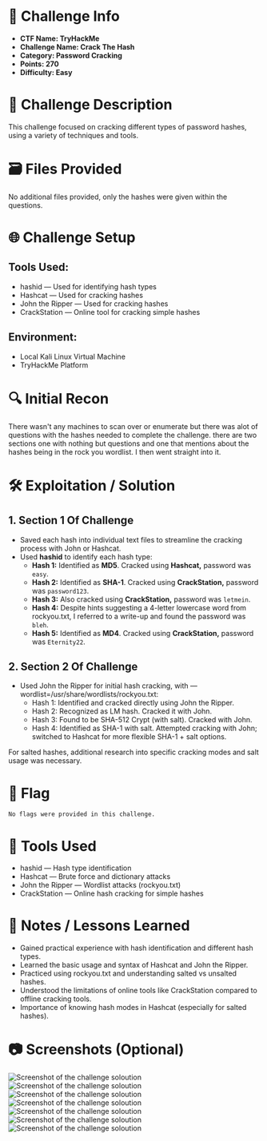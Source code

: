 # 📌 Challenge Info

- **CTF Name: TryHackMe**
- **Challenge Name: Crack The Hash**
- **Category: Password Cracking**
- **Points: 270**
- **Difficulty: Easy**

# 🧠 Challenge Description

This challenge focused on cracking different types of password hashes, using a variety of techniques and tools.

# 🗃️ Files Provided

No additional files provided, only the hashes were given within the questions.

# 🌐 Challenge Setup

## **Tools Used:**

- hashid — Used for identifying hash types
- Hashcat — Used for cracking hashes
- John the Ripper — Used for cracking hashes
- CrackStation — Online tool for cracking simple hashes

## **Environment:**

- Local Kali Linux Virtual Machine
- TryHackMe Platform

# 🔍 Initial Recon

There wasn't any machines to scan over or enumerate but there was alot of questions with the hashes needed to complete the challenge. there are two sections one with nothing but questions and one that mentions about the hashes being in the rock you wordlist. I then went straight into it.

# 🛠️ Exploitation / Solution

## 1. Section 1 Of Challenge

- Saved each hash into individual text files to streamline the cracking process with John or Hashcat.
- Used **hashid** to identify each hash type:
    - **Hash 1:** Identified as **MD5**. Cracked using **Hashcat,** password was `easy`.
    - **Hash 2:** Identified as **SHA-1**. Cracked using **CrackStation,** password was `password123`.
    - **Hash 3:** Also cracked using **CrackStation,** password was `letmein`.
    - **Hash 4:** Despite hints suggesting a 4-letter lowercase word from rockyou.txt, I referred to a write-up and found the password was `bleh`.
    - **Hash 5:** Identified as **MD4**. Cracked using **CrackStation,** password was `Eternity22`.

## 2. Section 2 Of Challenge

- Used John the Ripper for initial hash cracking, with —wordlist=/usr/share/wordlists/rockyou.txt:
    -  Hash 1: Identified and cracked directly using John the Ripper.
    -  Hash 2: Recognized as LM hash. Cracked it with John.
    -  Hash 3: Found to be SHA-512 Crypt (with salt). Cracked with John.
    -   Hash 4: Identified as SHA-1 with salt. Attempted cracking with John; switched to Hashcat for more flexible SHA-1 + salt options.

For salted hashes, additional research into specific cracking modes and salt usage was necessary.

# 🏴 Flag

```
No flags were provided in this challenge.
```

# 🧪 Tools Used

- hashid — Hash type identification
- Hashcat — Brute force and dictionary attacks
- John the Ripper — Wordlist attacks (rockyou.txt)
- CrackStation — Online hash cracking for simple hashes

# 📝 Notes / Lessons Learned

- Gained practical experience with hash identification and different hash types.
- Learned the basic usage and syntax of Hashcat and John the Ripper.
- Practiced using rockyou.txt and understanding salted vs unsalted hashes.
- Understood the limitations of online tools like CrackStation compared to offline cracking tools.
- Importance of knowing hash modes in Hashcat (especially for salted hashes).

# 📷 Screenshots (Optional)
![Screenshot of the challenge soloution](https://github.com/KieranPritchard/CTF-Write-Ups/blob/main/TryHackMe/Crack-The-Hash/Crack_The_Hash_1.png)
![Screenshot of the challenge soloution](https://github.com/KieranPritchard/CTF-Write-Ups/blob/main/TryHackMe/Crack-The-Hash/Crack_The_Hash_2.png)
![Screenshot of the challenge soloution](https://github.com/KieranPritchard/CTF-Write-Ups/blob/main/TryHackMe/Crack-The-Hash/Crack_The_Hash_3.png)
![Screenshot of the challenge soloution](https://github.com/KieranPritchard/CTF-Write-Ups/blob/main/TryHackMe/Crack-The-Hash/Crack_The_Hash_4.png)
![Screenshot of the challenge soloution](https://github.com/KieranPritchard/CTF-Write-Ups/blob/main/TryHackMe/Crack-The-Hash/Crack_The_Hash_5.png)
![Screenshot of the challenge soloution](https://github.com/KieranPritchard/CTF-Write-Ups/blob/main/TryHackMe/Crack-The-Hash/Crack_The_Hash_6.png)
![Screenshot of the challenge soloution](https://github.com/KieranPritchard/CTF-Write-Ups/blob/main/TryHackMe/Crack-The-Hash/Crack_The_Hash_7.png)
